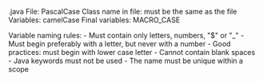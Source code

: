 .java File:             PascalCase
Class name in file:     must be the same as the file
Variables:              camelCase
Final variables:        MACRO_CASE

Variable naming rules:
    - Must contain only letters, numbers, "$" or "_"
    - Must begin preferably with a letter, but never with a number
    - Good practices: must begin with lower case letter
    - Cannot contain blank spaces
    - Java keywords must not be used
    - The name must be unique within a scope